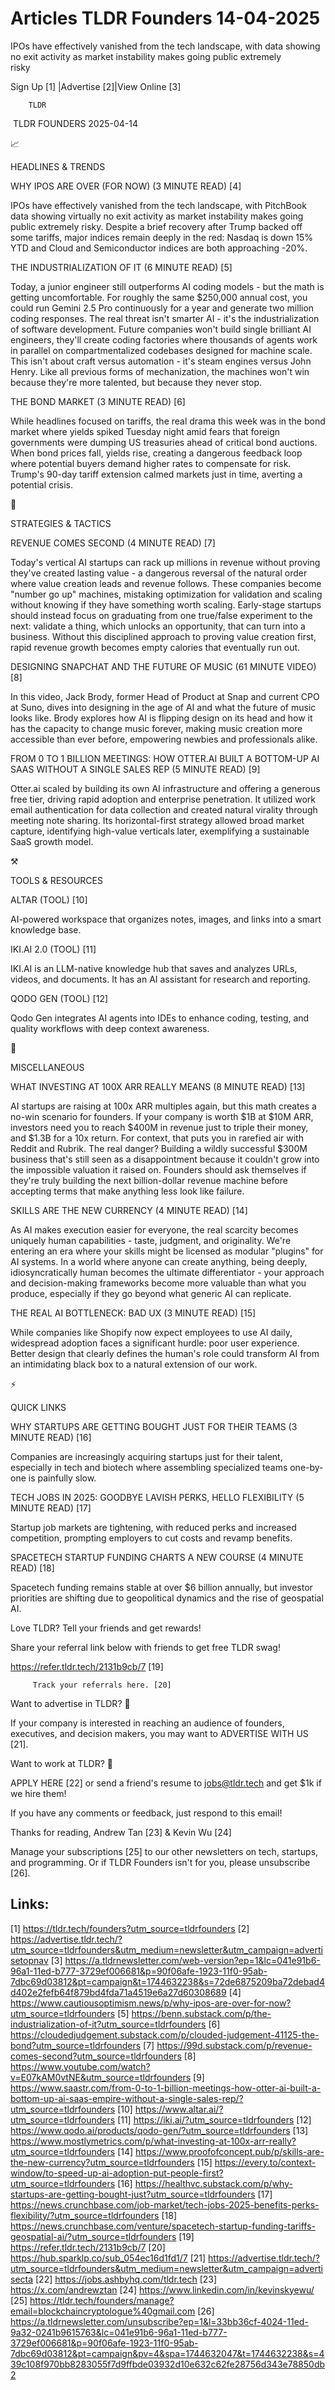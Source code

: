 # Articles TLDR Founders 14-04-2025

IPOs have effectively vanished from the tech landscape, with data
showing no exit activity as market instability makes going public
extremely
risky ‌ ‌ ‌ ‌ ‌ ‌ ‌ ‌ ‌ ‌ ‌ ‌ ‌ ‌ ‌ ‌ ‌ ‌ ‌ ‌ ‌ ‌ ‌ ‌ ‌ ‌  ‌ ‌ ‌ ‌ ‌ ‌ ‌ ‌ ‌ ‌ ‌ ‌ ‌ ‌ ‌ ‌ ‌ ‌ ‌ ‌ ‌ ‌ ‌ ‌ ‌ ‌ 


 Sign Up [1] |Advertise [2]|View Online [3] 

		TLDR 

 TLDR FOUNDERS 2025-04-14

📈 

HEADLINES & TRENDS

 WHY IPOS ARE OVER (FOR NOW) (3 MINUTE READ) [4] 

 IPOs have effectively vanished from the tech landscape, with
PitchBook data showing virtually no exit activity as market
instability makes going public extremely risky. Despite a brief
recovery after Trump backed off some tariffs, major indices remain
deeply in the red: Nasdaq is down 15% YTD and Cloud and Semiconductor
indices are both approaching -20%. 

 THE INDUSTRIALIZATION OF IT (6 MINUTE READ) [5] 

 Today, a junior engineer still outperforms AI coding models - but the
math is getting uncomfortable. For roughly the same $250,000 annual
cost, you could run Gemini 2.5 Pro continuously for a year and
generate two million coding responses. The real threat isn't smarter
AI - it's the industrialization of software development. Future
companies won't build single brilliant AI engineers, they'll create
coding factories where thousands of agents work in parallel on
compartmentalized codebases designed for machine scale. This isn't
about craft versus automation - it's steam engines versus John Henry.
Like all previous forms of mechanization, the machines won't win
because they're more talented, but because they never stop. 

 THE BOND MARKET (3 MINUTE READ) [6] 

 While headlines focused on tariffs, the real drama this week was in
the bond market where yields spiked Tuesday night amid fears that
foreign governments were dumping US treasuries ahead of critical bond
auctions. When bond prices fall, yields rise, creating a dangerous
feedback loop where potential buyers demand higher rates to compensate
for risk. Trump's 90-day tariff extension calmed markets just in time,
averting a potential crisis. 

🧠 

STRATEGIES & TACTICS

 REVENUE COMES SECOND (4 MINUTE READ) [7] 

 Today's vertical AI startups can rack up millions in revenue without
proving they've created lasting value - a dangerous reversal of the
natural order where value creation leads and revenue follows. These
companies become "number go up" machines, mistaking optimization for
validation and scaling without knowing if they have something worth
scaling. Early-stage startups should instead focus on graduating from
one true/false experiment to the next: validate a thing, which unlocks
an opportunity, that can turn into a business. Without this
disciplined approach to proving value creation first, rapid revenue
growth becomes empty calories that eventually run out. 

 DESIGNING SNAPCHAT AND THE FUTURE OF MUSIC (61 MINUTE VIDEO) [8] 

 In this video, Jack Brody, former Head of Product at Snap and current
CPO at Suno, dives into designing in the age of AI and what the future
of music looks like. Brody explores how AI is flipping design on its
head and how it has the capacity to change music forever, making music
creation more accessible than ever before, empowering newbies and
professionals alike. 

 FROM 0 TO 1 BILLION MEETINGS: HOW OTTER.AI BUILT A BOTTOM-UP AI SAAS
WITHOUT A SINGLE SALES REP (5 MINUTE READ) [9] 

 Otter.ai scaled by building its own AI infrastructure and offering a
generous free tier, driving rapid adoption and enterprise penetration.
It utilized work email authentication for data collection and created
natural virality through meeting note sharing. Its horizontal-first
strategy allowed broad market capture, identifying high-value
verticals later, exemplifying a sustainable SaaS growth model. 

⚒️ 

TOOLS & RESOURCES

 ALTAR (TOOL) [10] 

 AI-powered workspace that organizes notes, images, and links into a
smart knowledge base. 

 IKI.AI 2.0 (TOOL) [11] 

 IKI.AI is an LLM-native knowledge hub that saves and analyzes URLs,
videos, and documents. It has an AI assistant for research and
reporting. 

 QODO GEN (TOOL) [12] 

 Qodo Gen integrates AI agents into IDEs to enhance coding, testing,
and quality workflows with deep context awareness. 

🎁 

MISCELLANEOUS

 WHAT INVESTING AT 100X ARR REALLY MEANS (8 MINUTE READ) [13] 

 AI startups are raising at 100x ARR multiples again, but this math
creates a no-win scenario for founders. If your company is worth $1B
at $10M ARR, investors need you to reach $400M in revenue just to
triple their money, and $1.3B for a 10x return. For context, that puts
you in rarefied air with Reddit and Rubrik. The real danger? Building
a wildly successful $300M business that's still seen as a
disappointment because it couldn't grow into the impossible valuation
it raised on. Founders should ask themselves if they're truly building
the next billion-dollar revenue machine before accepting terms that
make anything less look like failure. 

 SKILLS ARE THE NEW CURRENCY (4 MINUTE READ) [14] 

 As AI makes execution easier for everyone, the real scarcity becomes
uniquely human capabilities - taste, judgment, and originality. We're
entering an era where your skills might be licensed as modular
"plugins" for AI systems. In a world where anyone can create anything,
being deeply, idiosyncratically human becomes the ultimate
differentiator - your approach and decision-making frameworks become
more valuable than what you produce, especially if they go beyond what
generic AI can replicate. 

 THE REAL AI BOTTLENECK: BAD UX (3 MINUTE READ) [15] 

 While companies like Shopify now expect employees to use AI daily,
widespread adoption faces a significant hurdle: poor user experience.
Better design that clearly defines the human's role could transform AI
from an intimidating black box to a natural extension of our work. 

⚡ 

QUICK LINKS

 WHY STARTUPS ARE GETTING BOUGHT JUST FOR THEIR TEAMS (3 MINUTE READ)
[16] 

 Companies are increasingly acquiring startups just for their talent,
especially in tech and biotech where assembling specialized teams
one-by-one is painfully slow. 

 TECH JOBS IN 2025: GOODBYE LAVISH PERKS, HELLO FLEXIBILITY (5 MINUTE
READ) [17] 

 Startup job markets are tightening, with reduced perks and increased
competition, prompting employers to cut costs and revamp benefits. 

 SPACETECH STARTUP FUNDING CHARTS A NEW COURSE (4 MINUTE READ) [18] 

 Spacetech funding remains stable at over $6 billion annually, but
investor priorities are shifting due to geopolitical dynamics and the
rise of geospatial AI. 

Love TLDR? Tell your friends and get rewards!

 Share your referral link below with friends to get free TLDR swag! 

 https://refer.tldr.tech/2131b9cb/7 [19] 

		 Track your referrals here. [20] 

Want to advertise in TLDR? 📰

 If your company is interested in reaching an audience of founders,
executives, and decision makers, you may want to ADVERTISE WITH US
[21]. 

Want to work at TLDR? 💼

 APPLY HERE [22] or send a friend's resume to jobs@tldr.tech and get
$1k if we hire them! 

 If you have any comments or feedback, just respond to this email! 

Thanks for reading, 
Andrew Tan [23] & Kevin Wu [24] 

 Manage your subscriptions [25] to our other newsletters on tech,
startups, and programming. Or if TLDR Founders isn't for you, please
unsubscribe [26]. 

 

Links:
------
[1] https://tldr.tech/founders?utm_source=tldrfounders
[2] https://advertise.tldr.tech/?utm_source=tldrfounders&utm_medium=newsletter&utm_campaign=advertisetopnav
[3] https://a.tldrnewsletter.com/web-version?ep=1&lc=041e91b6-96a1-11ed-b777-3729ef006681&p=90f06afe-1923-11f0-95ab-7dbc69d03812&pt=campaign&t=1744632238&s=72de6875209ba72debad4d402e2fefb64f879bd4fda71a4519e6a27d60308689
[4] https://www.cautiousoptimism.news/p/why-ipos-are-over-for-now?utm_source=tldrfounders
[5] https://benn.substack.com/p/the-industrialization-of-it?utm_source=tldrfounders
[6] https://cloudedjudgement.substack.com/p/clouded-judgement-41125-the-bond?utm_source=tldrfounders
[7] https://99d.substack.com/p/revenue-comes-second?utm_source=tldrfounders
[8] https://www.youtube.com/watch?v=E07kAM0vtNE&utm_source=tldrfounders
[9] https://www.saastr.com/from-0-to-1-billion-meetings-how-otter-ai-built-a-bottom-up-ai-saas-empire-without-a-single-sales-rep/?utm_source=tldrfounders
[10] https://www.altar.ai/?utm_source=tldrfounders
[11] https://iki.ai/?utm_source=tldrfounders
[12] https://www.qodo.ai/products/qodo-gen/?utm_source=tldrfounders
[13] https://www.mostlymetrics.com/p/what-investing-at-100x-arr-really?utm_source=tldrfounders
[14] https://www.proofofconcept.pub/p/skills-are-the-new-currency?utm_source=tldrfounders
[15] https://every.to/context-window/to-speed-up-ai-adoption-put-people-first?utm_source=tldrfounders
[16] https://healthvc.substack.com/p/why-startups-are-getting-bought-just?utm_source=tldrfounders
[17] https://news.crunchbase.com/job-market/tech-jobs-2025-benefits-perks-flexibility/?utm_source=tldrfounders
[18] https://news.crunchbase.com/venture/spacetech-startup-funding-tariffs-geospatial-ai/?utm_source=tldrfounders
[19] https://refer.tldr.tech/2131b9cb/7
[20] https://hub.sparklp.co/sub_054ec16d1fd1/7
[21] https://advertise.tldr.tech/?utm_source=tldrfounders&utm_medium=newsletter&utm_campaign=advertisecta
[22] https://jobs.ashbyhq.com/tldr.tech
[23] https://x.com/andrewztan
[24] https://www.linkedin.com/in/kevinskyewu/
[25] https://tldr.tech/founders/manage?email=blockchaincryptologue%40gmail.com
[26] https://a.tldrnewsletter.com/unsubscribe?ep=1&l=33bb36cf-4024-11ed-9a32-0241b9615763&lc=041e91b6-96a1-11ed-b777-3729ef006681&p=90f06afe-1923-11f0-95ab-7dbc69d03812&pt=campaign&pv=4&spa=1744632047&t=1744632238&s=439c108f970bb8283055f7d9ffbde03932d10e632c62fe28756d343e78850db2